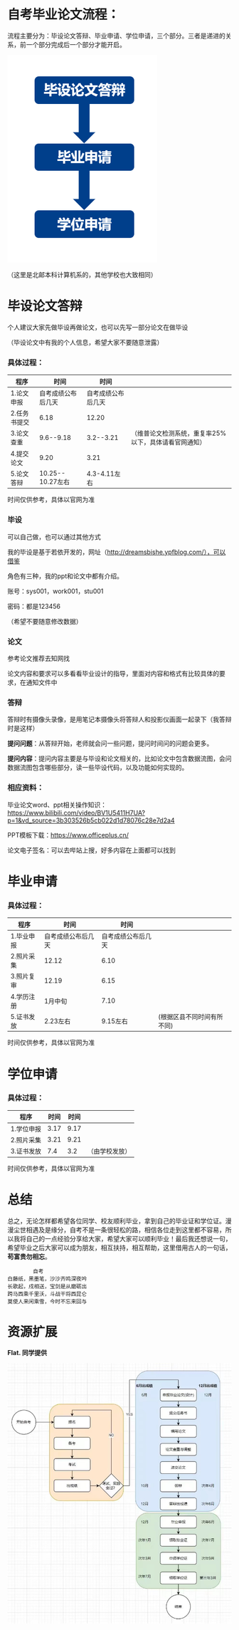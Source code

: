 # 自考毕业论文流程：

流程主要分为：毕设论文答辩、毕业申请、学位申请，三个部分。三者是递进的关系，前一个部分完成后一个部分才能开启。

![image-20231208152313877](images/ReadMe/image-20231208152313877.png)

（这里是北邮本科计算机系的，其他学校也大致相同）

# 毕设论文答辩

个人建议大家先做毕设再做论文，也可以先写一部分论文在做毕设

（毕设论文中有我的个人信息，希望大家不要随意泄露）

### 具体过程：

| 程序         | 时间               | 时间               |                                                       |
| ------------ | ------------------ | ------------------ | ----------------------------------------------------- |
| 1.论文申报   | 自考成绩公布后几天 | 自考成绩公布后几天 |                                                       |
| 2.任务书提交 | 6.18               | 12.20              |                                                       |
| 3.论文查重   | 9.6--9.18          | 3.2--3.21          | （维普论文检测系统，重复率25%以下，具体请看官网通知） |
| 4.提交论文   | 9.20               | 3.21               |                                                       |
| 5.论文答辩   | 10.25-- 10.27左右  | 4.3-4.11左右       |                                                       |

时间仅供参考，具体以官网为准

### 毕设

可以自己做，也可以通过其他方式

我的毕设是基于若依开发的，网址（http://dreamsbishe.ypfblog.com/），可以借鉴

角色有三种，我的ppt和论文中都有介绍。

账号：sys001，work001，stu001

密码：都是123456

（希望不要随意修改数据）

### 论文

参考论文推荐去知网找

论文内容和要求可以多看看毕业设计的指导，里面对内容和格式有比较具体的要求，在通知文件中

### 答辩

答辩时有摄像头录像，是用笔记本摄像头将答辩人和投影仪画面一起录下（我答辩时是这样）

**提问问题**：从答辩开始，老师就会问一些问题，提问时间问的问题会更多。

**提问内容**：提问内容主要是与毕设和论文相关的，比如论文中包含数据流图，会问数据流图包含哪些部分，读一些毕设代码，以及功能如何实现的。

### 相应资料：

毕业论文word、ppt相关操作知识：https://www.bilibili.com/video/BV1U5411H7UA?p=1&vd_source=3b303526b5cb022d1d78076c28e7d2a4

PPT模板下载：https://www.officeplus.cn/

论文电子签名：可以去哔站上搜，好多内容在上面都可以找到



# 毕业申请 

### 具体过程：

| 程序       | 时间               | 时间               |                            |
| ---------- | ------------------ | ------------------ | -------------------------- |
| 1.毕业申报 | 自考成绩公布后几天 | 自考成绩公布后几天 |                            |
| 2.照片采集 | 12.12              | 6.10               |                            |
| 3.照片复审 | 12.19              | 6.15               |                            |
| 4.学历注册 | 1月中旬            | 7.10               |                            |
| 5.证书发放 | 2.23左右           | 9.15左右           | (根据区县不同时间有所不同) |

时间仅供参考，具体以官网为准

# 学位申请

### 具体过程：

| 程序       | 时间 | 时间 |                |
| ---------- | ---- | ---- | -------------- |
| 1.学位申报 | 3.17 | 9.17 |                |
| 2.照片采集 | 3.21 | 9.21 |                |
| 3.证书发放 | 7.4  | 3.2  | （由学校发放） |


时间仅供参考，具体以官网为准

# 总结

总之，无论怎样都希望各位同学、校友顺利毕业，拿到自己的毕业证和学位证。漫漫尘世相遇及是缘分，自考不是一条很轻松的路，相信各位走到这里都不容易，所以我将自己的一点经验分享给大家，希望大家可以顺利毕业！最后我还想说一句，希望毕业之后大家可以成为朋友，相互扶持，相互帮助，这里借用古人的一句话，**苟富贵勿相忘**。



```
		自考
白藤纸，黑墨笔，沙沙齐鸣深夜吟
长歌起，戍相送，宝剑是从磨砺出
跨马西乘千里沃，斗战干将西昆仑
莫使人来闲乘雪，今时不忘来回与
```

# 资源扩展

**Flat. 同学提供**

![image-20231213154947757](images/ReadMe/image-20231213154947757.png)